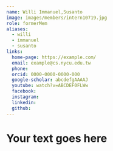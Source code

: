 ```yaml
---
name: Willi Immanuel,Susanto 
image: images/members/intern10719.jpg 
role: formerMem
aliases:
  - willi
  - immanuel
  - susanto
links:
  home-page: https://example.com/
  email: example@cs.nycu.edu.tw
  phone: 
  orcid: 0000-0000-0000-000
  google-scholar: abcdefgAAAAJ
  youtube: watch?v=ABCDEF0FLWw
  facebook:
  instagram:
  linkedin:
  github:
---
```

# Your text goes here
